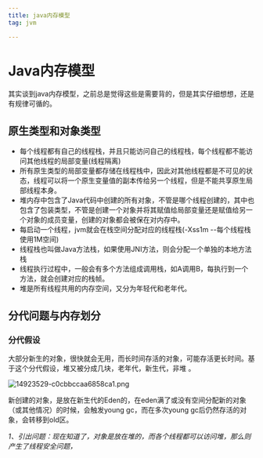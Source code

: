 ```yaml
---
title: java内存模型
tag: jvm

---
```


# Java内存模型

其实谈到java内存模型，之前总是觉得这些是需要背的，但是其实仔细想想，还是有规律可循的。

## 原生类型和对象类型 

- 每个线程都有自己的线程栈，并且只能访问自己的线程栈，每个线程都不能访问其他线程的局部变量(线程隔离)
- 所有原生类型的局部变量都存储在线程栈中，因此对其他线程都是不可见的状态，线程可以将一个原生变量值的副本传给另一个线程，但是不能共享原生局部线程本身。
- 堆内存中包含了Java代码中创建的所有对象，不管是哪个线程创建的，其中也包含了包装类型，不管是创建一个对象并将其赋值给局部变量还是赋值给另一个对象的成员变量，创建的对象都会被保在对内存中。
- 每启动一个线程，jvm就会在栈空间分配对应的线程栈(-Xss1m --每个线程栈使用1M空间)
- 线程栈也叫做Java方法栈，如果使用JNI方法，则会分配一个单独的本地方法栈
- 线程执行过程中，一般会有多个方法组成调用栈，如A调用B，每执行到一个方法，就会创建对应的栈帧。
- 堆是所有线程共用的内存空间，又分为年轻代和老年代。

<!--其实,以上这些特点，可以大致总结一下，java中的变量，有原生类型和对象类型（包括包装类）,原生类型是放在Java线程栈中的，即这个变量属于哪个线程，就放在对应的线程栈中；而对象类型和包装类，不管哪个线程的，都是统一放在堆中的。-->

##  分代问题与内存划分

### 分代假设

大部分新生的对象，很快就会无用，而长时间存活的对象，可能存活更长时间。基于这个分代假设，堆又被分成几块，老年代，新生代，非堆 。

![14923529-c0cbbccaa6858ca1.png](https://i.loli.net/2021/09/12/kwWXcAEoJ74IBUQ.png)



新创建的对象，是放在新生代的Eden的，在eden满了或没有空间分配新的对象（或其他情况）的时候，会触发young gc，而在多次young gc后仍然存活的对象，会转移到old区。



*1、引出问题：现在知道了，对象是放在堆的，而各个线程都可以访问堆，那么则产生了线程安全问题，*



